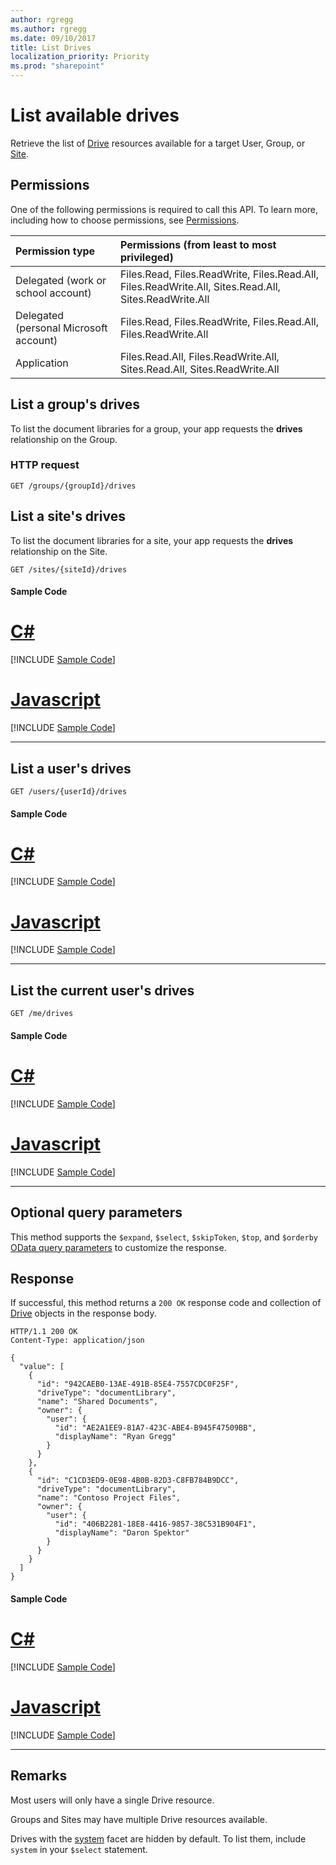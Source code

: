 ```yaml
---
author: rgregg
ms.author: rgregg
ms.date: 09/10/2017
title: List Drives
localization_priority: Priority
ms.prod: "sharepoint"
---
```

# List available drives

Retrieve the list of [Drive](../resources/drive.md) resources available for a target User, Group, or [Site](../resources/site.md).

## Permissions

One of the following permissions is required to call this API. To learn more, including how to choose permissions, see [Permissions](/graph/permissions-reference).

|Permission type      | Permissions (from least to most privileged)              |
|:--------------------|:---------------------------------------------------------|
|Delegated (work or school account) | Files.Read, Files.ReadWrite, Files.Read.All, Files.ReadWrite.All, Sites.Read.All, Sites.ReadWrite.All    |
|Delegated (personal Microsoft account) | Files.Read, Files.ReadWrite, Files.Read.All, Files.ReadWrite.All    |
|Application | Files.Read.All, Files.ReadWrite.All, Sites.Read.All, Sites.ReadWrite.All |

## List a group's drives

To list the document libraries for a group, your app requests the **drives** relationship on the Group.

### HTTP request

<!-- {"blockType": "request", "name": "group-list-drives", "scopes": "groups.read.all", "tags": "service.graph" } -->

```http
GET /groups/{groupId}/drives
```

## List a site's drives

To list the document libraries for a site, your app requests the **drives** relationship on the Site.

<!-- {"blockType": "request", "name": "site-list-drives", "scopes": "sites.read.all", "tags": "service.graph" } -->

```http
GET /sites/{siteId}/drives
```
#### Sample Code
# [C#](#tab/CS)
[!INCLUDE [Sample Code]( ../includes/group-list-drives-C#-snippets.md)]

# [Javascript](#tab/Javascript)
[!INCLUDE [Sample Code]( ../includes/group-list-drives-Javascript-snippets.md)]

---


## List a user's drives

<!-- {"blockType": "request", "name": "user-list-drives", "scopes": "files.read", "tags": "service.graph" } -->

```http
GET /users/{userId}/drives
```
#### Sample Code
# [C#](#tab/CS)
[!INCLUDE [Sample Code]( ../includes/site-list-drives-C#-snippets.md)]

# [Javascript](#tab/Javascript)
[!INCLUDE [Sample Code]( ../includes/site-list-drives-Javascript-snippets.md)]

---


## List the current user's drives

<!-- {"blockType": "request", "name": "enum-drives", "scopes": "files.read", "tags": "service.graph" } -->

```http
GET /me/drives
```
#### Sample Code
# [C#](#tab/CS)
[!INCLUDE [Sample Code]( ../includes/user-list-drives-C#-snippets.md)]

# [Javascript](#tab/Javascript)
[!INCLUDE [Sample Code]( ../includes/user-list-drives-Javascript-snippets.md)]

---


## Optional query parameters

This method supports the `$expand`, `$select`, `$skipToken`, `$top`, and `$orderby` [OData query parameters](/graph/query-parameters) to customize the response.


## Response

If successful, this method returns a `200 OK` response code and collection of [Drive](../resources/drive.md) objects in the response body.

<!-- { "blockType": "response", 
       "@odata.type": "Collection(microsoft.graph.drive)",
       "name": ["group-list-drives", "site-list-drives", "user-list-drives", "enum-drives"],
       "truncated": true } -->

```http
HTTP/1.1 200 OK
Content-Type: application/json

{
  "value": [
    {
      "id": "942CAEB0-13AE-491B-85E4-7557CDC0F25F",
      "driveType": "documentLibrary",
      "name": "Shared Documents",
      "owner": {
        "user": {
          "id": "AE2A1EE9-81A7-423C-ABE4-B945F47509BB",
          "displayName": "Ryan Gregg"
        }
      }
    },
    {
      "id": "C1CD3ED9-0E98-4B0B-82D3-C8FB784B9DCC",
      "driveType": "documentLibrary",
      "name": "Contoso Project Files",
      "owner": {
        "user": {
          "id": "406B2281-18E8-4416-9857-38C531B904F1",
          "displayName": "Daron Spektor"
        }
      }
    }
  ]
}
```
#### Sample Code
# [C#](#tab/CS)
[!INCLUDE [Sample Code]( ../includes/enum-drives-C#-snippets.md)]

# [Javascript](#tab/Javascript)
[!INCLUDE [Sample Code]( ../includes/enum-drives-Javascript-snippets.md)]

---


## Remarks

Most users will only have a single Drive resource.

Groups and Sites may have multiple Drive resources available.

Drives with the [system][] facet are hidden by default.
To list them, include `system` in your `$select` statement.

[system]: ../resources/systemfacet.md

<!-- {
  "type": "#page.annotation",
  "description": "List the available drives for a user, group, or site.",
  "keywords": "drive,onedrive.drive,list drives",
  "section": "documentation",
  "tocPath": "Drives/List drives"
} -->
